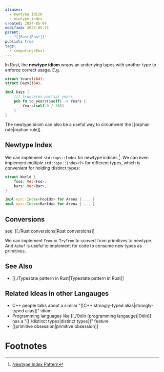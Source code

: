 ```yaml
---
aliases:
  - newtype idiom
  - newtype index
created: 2024-05-04
modified: 2025-05-11
parent:
  - "[[Rust|Rust]]"
publish: true
tags:
  - computing/Rust
---
```

In Rust, the **newtype idiom** wraps an underlying types with another type to enforce correct usage. E.g.
```rust
struct Years(i64);
struct Days(i64);

impl Days {
    /// truncates partial years
    pub fn to_years(&self) -> Years {
        Years(self.0 / 365)
    }
}
```

The newtype idiom can also be a useful way to circumvent the [[orphan rule|orphan rule]].

## Newtype Index
We can implement `std::ops::Index` for newtype indices [^1]. We can even implement multiple `std::ops::Index<T>` for different types, which is convenient for holding distinct types:
```rust
struct World {
    foos: Vec<Foo>,
    bars: Vec<Bar>,
}

impl ops::Index<FooIdx> for Arena { ... }
impl ops::Index<BarIdx> for Arena { ... }
```

## Conversions
see: [[./Rust conversions|Rust conversions]]

We can implement `From` or `TryFrom` to convert from primitives to newtype. And `AsRef` is useful to implement for code to consume new types as primitives.

## See Also
- [[./Typestate pattern in Rust|Typestate pattern in Rust]]

## Related Ideas in other Langauges
- C++ people talks about a similar "[[C++ strongly-typed alias|strongly-typed alias]]" idiom
- Programming languages like [[./Odin (programming langauge)|Odin]] has a "[[./distinct types|distinct types]]" feature
- [[primitive obsession|primitive obsession]]
# Footnotes

[^1]: [Newtype Index Pattern](https://matklad.github.io/2018/06/04/newtype-index-pattern.html)